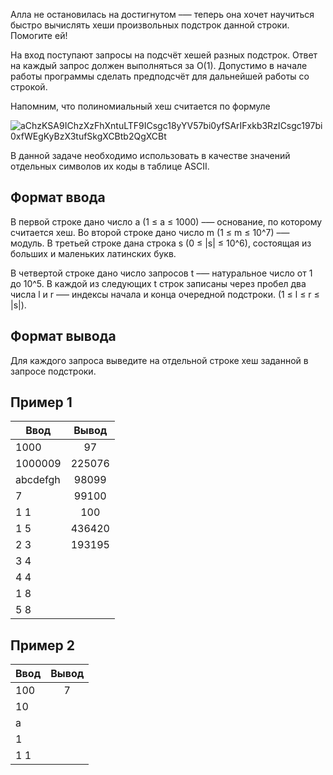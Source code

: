 Алла не остановилась на достигнутом –— теперь она хочет научиться быстро вычислять хеши произвольных подстрок данной строки. Помогите ей!

На вход поступают запросы на подсчёт хешей разных подстрок. Ответ на каждый запрос должен выполняться за O(1). Допустимо в начале работы программы сделать предподсчёт для дальнейшей работы со строкой.

Напомним, что полиномиальный хеш считается по формуле

![aChzKSA9IChzXzFhXntuLTF9ICsgc18yYV57bi0yfSArIFxkb3RzICsgc197bi0xfWEgKyBzX3tufSkgXCBtb2QgXCBt](https://github.com/kkhitalenko/secrets/assets/115172229/9c69378b-00e9-44fc-9375-1ca2f8315346)

В данной задаче необходимо использовать в качестве значений отдельных символов их коды в таблице ASCII.

## Формат ввода

В первой строке дано число a (1 ≤ a ≤ 1000) –— основание, по которому считается хеш. Во второй строке дано число m (1 ≤ m ≤ 10^7) –— модуль. В третьей строке дана строка s (0 ≤ |s| ≤ 10^6), состоящая из больших и маленьких латинских букв.

В четвертой строке дано число запросов t –— натуральное число от 1 до 10^5. В каждой из следующих t строк записаны через пробел два числа l и r –— индексы начала и конца очередной подстроки. (1 ≤ l ≤ r ≤ |s|).

## Формат вывода

Для каждого запроса выведите на отдельной строке хеш заданной в запросе подстроки.

## Пример 1
| Ввод                     | Вывод                      | 
| ------------------------ |:--------------------------:|
| 1000                     | 97                         |
| 1000009                  | 225076                     |
| abcdefgh                 | 98099                      |
| 7                        | 99100                      |
| 1 1                      | 100                        |
| 1 5                      | 436420                     |
| 2 3                      | 193195                     |
| 3 4                      |                            |
| 4 4                      |                            |
| 1 8                      |                            |
| 5 8                      |                            |



## Пример 2
| Ввод                     | Вывод                      | 
| ------------------------ |:--------------------------:|
| 100                      | 7                          |
| 10                       |                            |
| a                        |                            |
| 1                        |                            |
| 1 1                      |                            |

